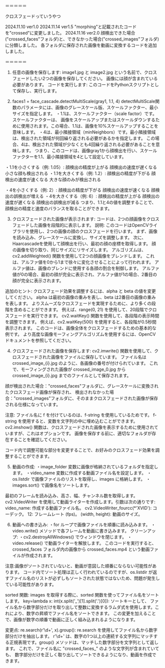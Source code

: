 ＝＝＝＝＝

クロスフェードっていうやつ

2024.11.10 ver1.0
2024.11.14 ver1.5 "morphing"と記載されたコードを"crossed"に変更しました。
2024.11.16 ver2.0 顔検出できた場合("crossed_faces"フォルダ)と、できなかった場合("crossed_images"フォルダ)に分類しました。
                  各フォルダに保存された画像を動画に変換するコードを追加しました。

＝＝＝＝＝

1. 任意の画像を保存します: 
image1.jpg と image2.jpg という名前で、クロスフェードしたい2つの画像を保存してください。 
画像には顔が含まれている必要があります。
コードを実行します: このコードをPythonスクリプトとして保存し、実行します。

2. faces1 = face_cascade.detectMultiScale(gray1, 1.1, 4)
detectMultiScale関数のパラメータには、画像のグレースケール版、スケールファクター、最小サイズを指定します。
・1.1は、スケールファクター（scale factor）です。スケールファクターは、
画像をスケールアップまたはスケールダウンするために使用されます。この場合、1.1は、画像を10%スケールアップすることを意味します。
・4は、最小隣接領域（minNeighbors）です。最小隣接領域は、検出された領域が何回繰り返される必要があるかを指定します。
この場合、4は、検出された領域が少なくとも4回繰り返される必要があることを意味します。
つまり、このコードは、画像gray1から顔検出を行い、スケールファクターを1.1、最小隣接領域を4として設定しています。

・1.1を小さくする（例: 1.05）:
顔検出の精度が上がる
顔検出の速度が遅くなる
小さな顔も検出される
・1.1を大きくする（例: 1.2）:
顔検出の精度が下がる
顔検出の速度が速くなる
大きな顔のみが検出される

・4を小さくする（例: 2）:
顔検出の精度が下がる
顔検出の速度が速くなる
顔検出の誤検出が増える
・4を大きくする（例: 6）:
顔検出の精度が上がる
顔検出の速度が遅くなる
顔検出の誤検出が減る
つまり、1.1と4の値を調整することで、顔検出の精度と速度のバランスを取ることができます。

3. クロスフェードされた画像が表示されます: コードは、2つの顔画像をクロスフェードした画像を段階的に表示します。
説明:
このコードはOpenCVライブラリを使用し、2つの画像の顔のクロスフェードを行います。
まず、画像を読み込み、グレースケールに変換し、サイズを調整します。
次に、Haarcascadeを使用して顔検出を行い、最初の顔の座標を取得します。
顔の画像を切り取り、同じサイズにリサイズします。
アルゴリズムは、cv2.addWeighted() 関数を使用して2つの顔画像をブレンドします。 
これは、アルファ値を0から1まで徐々に変化させることによって行われます。
アルファ値は、画像のブレンドに使用する各顔の割合を制御します。 
アルファ値が0の場合、最初の顔が完全に表示され、アルファ値が1の場合、2番目の顔が完全に表示されます。

追加のヒント:
クロスフェード効果を調整するには、alpha と beta の値を変更してください。 
alpha は最初の画像の重みを表し、beta は2番目の画像の重みを表します。
よりスムーズなクロスフェードを実現するために、より多くの段階を含めることができます。 
例えば、range(0, 21) を使用して、20段階でクロスフェードを実行できます。
cv2.waitKey() 関数を使用して、各段階の表示時間を調整できます。 
例えば、cv2.waitKey(500) を使用すると、各段階が0.5秒間表示されます。
このコードは、画像全体をクロスフェードするための基本的な例です。 
より高度な画像モーフィングアルゴリズムを使用するには、OpenCVドキュメントを参照してください。

4. クロスフェードされた画像を保存します:
cv2.imwrite() 関数を使用して、クロスフェードされた画像をファイルに保存しています。
ファイル名は crossed_image_{i}.jpg のように、各画像の番号が付けられています。
これで、モーフィングされた画像が crossed_image_0.jpg から crossed_image_{i}.jpg までのファイルとして保存されます。

顔が検出された場合："crossed_faces"フォルダに、グレースケールに変換されたクロスフェード画像が保存され、
検出されなかった場合："crossed_images"フォルダに、そのままクロスフェードされた画像が保存される仕様になっています。

注意:
ファイル名に f を付けているのは、f-string を使用しているためです。 
f-string を使用すると、変数を文字列の中に埋め込むことができます。
cv2.imshow() 関数は、クロスフェードされた画像を表示するために使用されていますが、これはオプションです。
画像を保存する前に、適切なフォルダが存在することを確認してください。

コード内で調整可能な部分を変更することで、お好みのクロスフェード効果を調整することができます。

5. 動画の作成:
・image_folder 変数に画像が格納されているフォルダを指定します。
・video_name 変数に作成する動画ファイル名を設定します。
・os.listdir で画像ファイルのリストを取得し、images に格納します。
・images.sort() で画像名をソートします。

最初のフレームを読み込み、高さ、幅、チャンネル数を取得します。
cv2.VideoWriter を使用して動画ライターを作成します。引数は次の通りです:
video_name: 作成する動画ファイル名。
cv2.VideoWriter_fourcc(*'XVID'): コーデック。
12: フレームレート (fps)。
(width, height): 動画のサイズ。

6. 動画への書き込み:
・for ループで画像ファイルを順番に読み込みます。
・video.write() メソッドで各フレームを動画に書き込みます。
クリーンアップ:
・cv2.destroyAllWindows() でウィンドウを閉じます。
・video.release() で動画ライターを解放します。
このコードを実行すると、crossed_faces フォルダ内の画像から crossed_faces.mp4 という動画ファイルが作成されます。

注意:画像がソートされていないと、動画が意図した順番にならない可能性があります。 コード内でソート処理は正しく行われているのですが、os.listdir が返すファイル名のリストが必ずしもソートされた状態ではないため、問題が発生している可能性があります。

sorted 関数: 
images を取得する際に、sorted 関数を使ってファイル名をソートします。
key=lambda x: int(x.split('_')[1].split('.')[0]): ソートキーとして、
ファイル名から数字部分だけを取り出して整数に変換するラムダ式を使用します。これにより、数字の昇順でファイル名をソートできます。
この変更を加えることで、画像が数字の順番で動画に正しく組み込まれるようになります。

変更点:
re.search(r'\d+', x).group(): re.search を使用してファイル名から数字部分だけを抽出します。
r'\d+' は、数字の1つ以上の連続する文字列にマッチする正規表現です。group() メソッドは、マッチした数字部分を文字列として返します。
これで、ファイル名に "crossed_faces_" のような文字列が含まれていても、
数字部分だけを正しく取り出してソートできるようになり、動画を作成できます。
